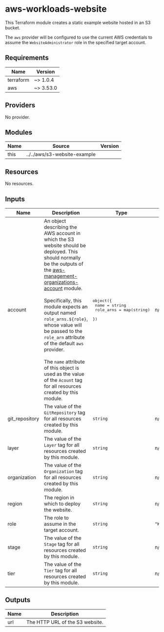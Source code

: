 # aws-workloads-website

This Terraform module creates a static example website hosted in an S3 bucket.

The `aws` provider will be configured to use the current AWS credentials to
assume the `WebsiteAdministrator` role in the specified target account.

<!-- BEGIN_TF_DOCS -->
## Requirements

| Name | Version |
|------|---------|
| terraform | ~> 1.0.4 |
| aws | ~> 3.53.0 |

## Providers

No provider.

## Modules

| Name | Source | Version |
|------|--------|---------|
| this | ../../aws/s3-website-example |  |

## Resources

No resources.

## Inputs

| Name | Description | Type | Default | Required |
|------|-------------|------|---------|:--------:|
| account | An object describing the AWS account in which the S3 website should be deployed. This should normally be the outputs of the [aws-management-organizations-account](../aws-management-organizations-account/README.md) module.<br><br>    Specifically, this module expects an output named `role_arns.${role}`, whose value will be passed to the `role_arn` attribute of the default `aws` provider.<br><br>    The `name` attribute of this object is used as the value of the `Acount` tag for all resources created by this module. | <pre>object({<br>    name      = string<br>    role_arns = map(string)<br>  })</pre> | n/a | yes |
| git\_repository | The value of the `GitRepository` tag for all resources created by this module. | `string` | n/a | yes |
| layer | The value of the `Layer` tag for all resources created by this module. | `string` | n/a | yes |
| organization | The value of the `Organization` tag for all resources created by this module. | `string` | n/a | yes |
| region | The region in which to deploy the website. | `string` | n/a | yes |
| role | The role to assume in the target account. | `string` | `"WebsiteAdministrator"` | no |
| stage | The value of the `Stage` tag for all resources created by this module. | `string` | n/a | yes |
| tier | The value of the `Tier` tag for all resources created by this module. | `string` | n/a | yes |

## Outputs

| Name | Description |
|------|-------------|
| url | The HTTP URL of the S3 website. |

<!-- END_TF_DOCS -->
